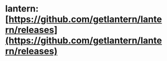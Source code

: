 # lantern:[https://github.com/getlantern/lantern/releases](https://github.com/getlantern/lantern/releases)